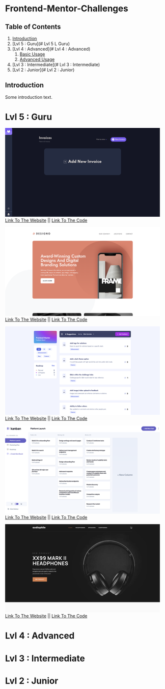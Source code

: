 # Frontend-Mentor-Challenges

## Table of Contents
1. [Introduction](#introduction)
2. [Lvl 5 : Guru](# Lvl 5 L Guru)
3. [Lvl 4 : Advanced](# Lvl 4 : Advanced)
    1. [Basic Usage](#basic-usage)
    2. [Advanced Usage](#advanced-usage)
4. [Lvl 3 : Intermediate](# Lvl 3 : Intermediate)
5. [Lvl 2 : Junior](# Lvl 2 : Junior)

## Introduction
Some introduction text.




# Lvl 5 : Guru


![Alt text](https://github.com/GnarlyLasagna/f-e-mentor-challenges/blob/main/images/invoice-app.png)
[Link To The Website](https://evan-d-invoice-app.netlify.app/) || [Link To The Code]()


![Alt text](https://github.com/GnarlyLasagna/f-e-mentor-challenges/blob/main/images/designo-site.png)
[Link To The Website](https://evan-d-designo-site.netlify.app/) || [Link To The Code]()


![Alt text](https://github.com/GnarlyLasagna/f-e-mentor-challenges/blob/main/images/feedback-app.png)
[Link To The Website](https://evan-d-feedback-app.netlify.app/) || [Link To The Code]()


![Alt text](https://github.com/GnarlyLasagna/f-e-mentor-challenges/blob/main/images/kanban-task-management.png)
[Link To The Website](https://evan-d-kanban-task-management.netlify.app/) || [Link To The Code]()


![Alt text](https://github.com/GnarlyLasagna/f-e-mentor-challenges/blob/main/images/audiophile.png)
[Link To The Website](https://evan-d-audiophile.netlify.app/) || [Link To The Code]()


# Lvl 4 : Advanced




# Lvl 3 : Intermediate





# Lvl 2 : Junior







